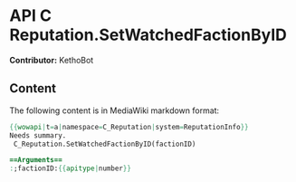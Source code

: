 # API C Reputation.SetWatchedFactionByID

**Contributor:** KethoBot

## Content

The following content is in MediaWiki markdown format:

```mediawiki
{{wowapi|t=a|namespace=C_Reputation|system=ReputationInfo}}
Needs summary.
 C_Reputation.SetWatchedFactionByID(factionID)

==Arguments==
:;factionID:{{apitype|number}}
```